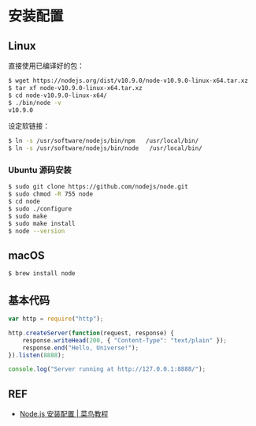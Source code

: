 # 安装配置

## Linux

直接使用已编译好的包：

```sh
$ wget https://nodejs.org/dist/v10.9.0/node-v10.9.0-linux-x64.tar.xz
$ tar xf node-v10.9.0-linux-x64.tar.xz
$ cd node-v10.9.0-linux-x64/
$ ./bin/node -v
v10.9.0
```

设定软链接：

```sh
$ ln -s /usr/software/nodejs/bin/npm   /usr/local/bin/ 
$ ln -s /usr/software/nodejs/bin/node   /usr/local/bin/
```

### Ubuntu 源码安装

```sh
$ sudo git clone https://github.com/nodejs/node.git
$ sudo chmod -R 755 node
$ cd node
$ sudo ./configure
$ sudo make
$ sudo make install
$ node --version
```

## macOS

```sh
$ brew install node
```

## 基本代码

```js
var http = require("http");

http.createServer(function(request, response) {
    response.writeHead(200, { "Content-Type": "text/plain" });
    response.end("Hello, Universe!");
}).listen(8888);

console.log("Server running at http://127.0.0.1:8888/");
```

## REF

- [Node.js 安装配置 | 菜鸟教程](http://www.runoob.com/nodejs/nodejs-install-setup.html)